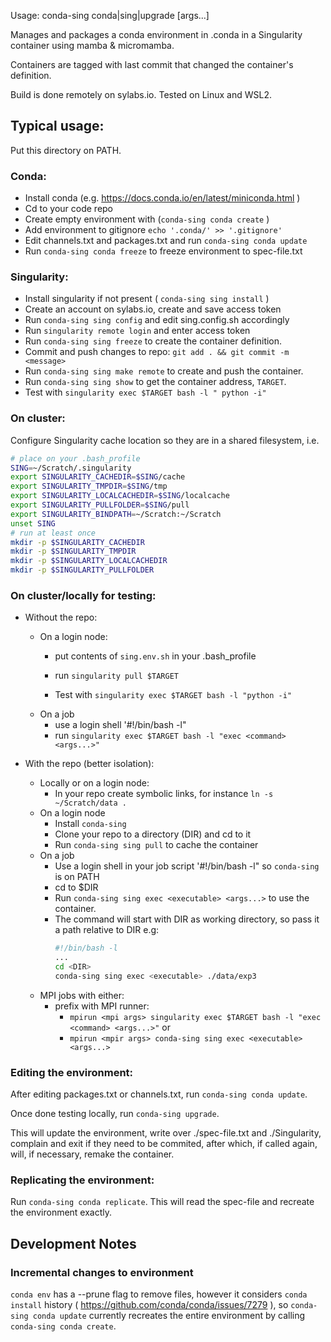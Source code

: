 Usage: conda-sing conda|sing|upgrade [args...]

Manages and packages a conda environment in .conda in a Singularity container using mamba & micromamba.

Containers are tagged with last commit that changed the container's definition.

Build is done remotely on sylabs.io. Tested on Linux and WSL2.

## Typical usage:

Put this directory on PATH.

### Conda:
- Install conda (e.g. https://docs.conda.io/en/latest/miniconda.html )
- Cd to your code repo
- Create empty environment with (`conda-sing conda create` )
- Add environment to gitignore `echo '.conda/' >> '.gitignore'`
- Edit channels.txt and packages.txt and run `conda-sing conda update`
- Run `conda-sing conda freeze` to freeze environment to spec-file.txt

### Singularity:
- Install singularity if not present ( `conda-sing sing install` )
- Create an account on sylabs.io, create and save access token
- Run `conda-sing sing config` and edit sing.config.sh accordingly
- Run `singularity remote login` and enter access token
- Run `conda-sing sing freeze` to create the container definition.
- Commit and push changes to repo: `git add . && git commit -m <message>`
- Run `conda-sing sing make remote` to create and push the container.
- Run `conda-sing sing show` to get the container address, `TARGET`.
- Test with `singularity exec $TARGET bash -l " python -i"`

### On cluster:

Configure Singularity cache location so they are in a shared filesystem, i.e.

```sh
# place on your .bash_profile
SING=~/Scratch/.singularity
export SINGULARITY_CACHEDIR=$SING/cache
export SINGULARITY_TMPDIR=$SING/tmp
export SINGULARITY_LOCALCACHEDIR=$SING/localcache
export SINGULARITY_PULLFOLDER=$SING/pull
export SINGULARITY_BINDPATH=~/Scratch:~/Scratch
unset SING
# run at least once
mkdir -p $SINGULARITY_CACHEDIR
mkdir -p $SINGULARITY_TMPDIR
mkdir -p $SINGULARITY_LOCALCACHEDIR
mkdir -p $SINGULARITY_PULLFOLDER
```

### On cluster/locally for testing:

- Without the repo:
	- On a login node:
		- put contents of `sing.env.sh` in your .bash_profile
		- run `singularity pull $TARGET`

		- Test with `singularity exec $TARGET bash -l "python -i"`
	- On a job
		- use a login shell '#!/bin/bash -l"
		- run `singularity exec $TARGET bash -l "exec <command> <args...>"` 

- With the repo (better isolation):
	- Locally or on a login node:
		- In your repo create symbolic links, for instance `ln -s ~/Scratch/data .`
	- On a login node
		- Install `conda-sing`
		- Clone your repo to a directory (DIR) and cd to it
		- Run `conda-sing sing pull` to cache the container
	- On a job
		- Use a login shell in your job script '#!/bin/bash -l" so `conda-sing` is on PATH
		- cd to $DIR
		- Run `conda-sing sing exec <executable> <args...>` to use the container.
		- The command will start with DIR as working directory, so pass it a path relative to DIR e.g:
			```sh
			#!/bin/bash -l
			...
			cd <DIR>
			conda-sing sing exec <executable> ./data/exp3
			```
	- MPI jobs with either:
		- prefix with MPI runner:
			- `mpirun <mpi args> singularity exec $TARGET bash -l "exec <command> <args...>"`
			or
			- `mpirun <mpir args> conda-sing sing exec <executable> <args...>`

### Editing the environment:
After editing packages.txt or channels.txt, run `conda-sing conda update`.

Once done testing locally, run `conda-sing upgrade`.

This will update the environment, write over ./spec-file.txt and ./Singularity, complain and exit if they need to be commited, after which, if called again, will, if necessary, remake the container.

### Replicating the environment:
Run `conda-sing conda replicate`. This will read the spec-file and recreate the environment exactly.


## Development Notes

### Incremental changes to environment
`conda env` has a --prune flag to remove files, however it considers `conda install` history (
https://github.com/conda/conda/issues/7279 ), so `conda-sing conda update` currently recreates the entire environment by calling `conda-sing conda create`.
